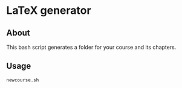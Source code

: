 # LaTeX generator

## About
This bash script generates a folder for your course and its chapters.

## Usage

`newcourse.sh`
